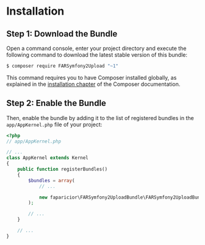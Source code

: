 Installation
============

Step 1: Download the Bundle
---------------------------

Open a command console, enter your project directory and execute the
following command to download the latest stable version of this bundle:

```bash
$ composer require FARSymfony2Upload "~1"
```

This command requires you to have Composer installed globally, as explained
in the [installation chapter](https://getcomposer.org/doc/00-intro.md)
of the Composer documentation.

Step 2: Enable the Bundle
-------------------------

Then, enable the bundle by adding it to the list of registered bundles
in the `app/AppKernel.php` file of your project:

```php
<?php
// app/AppKernel.php

// ...
class AppKernel extends Kernel
{
    public function registerBundles()
    {
        $bundles = array(
            // ...

            new faparicior\FARSymfony2UploadBundle\FARSymfony2UploadBundle(),
        );

        // ...
    }

    // ...
}
```